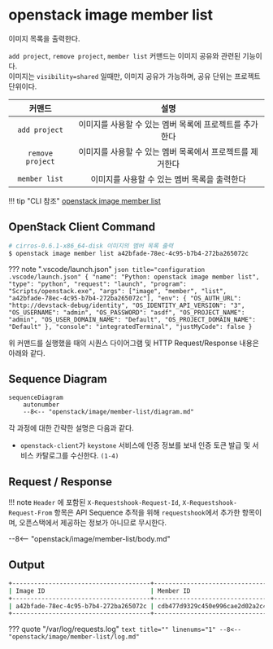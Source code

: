 # openstack image member list

이미지 목록을 출력한다.

`add project`, `remove project`, `member list` 커맨드는 이미지 공유와 관련된 기능이다.  
이미지는 `visibility=shared` 일때만, 이미지 공유가 가능하며, 공유 단위는 프로젝트 단위이다.  

| 커맨드 | 설명 |
| :---: | :----: |
| `add project` | 이미지를 사용할 수 있는 멤버 목록에 프로젝트를 추가한다 |
| `remove project` | 이미지를 사용할 수 있는 멤버 목록에서 프로젝트를 제거한다 |
| `member list` | 이미지를 사용할 수 있는 멤버 목록을 출력한다 |

!!! tip "CLI 참조"
    [openstack image member list](https://docs.openstack.org/python-openstackclient/zed/cli/command-objects/image-v2.html#image-member-list)

## OpenStack Client Command
``` bash title="python3-openstackclient command"
# cirros-0.6.1-x86_64-disk 이미지의 멤버 목록 출력
$ openstack image member list a42bfade-78ec-4c95-b7b4-272ba265072c
```

??? note ".vscode/launch.json"
    ``` json title="configuration .vscode/launch.json"
    {
        "name": "Python: openstack image member list",
        "type": "python",
        "request": "launch",
        "program": "Scripts/openstack.exe",
        "args": ["image", "member", "list", "a42bfade-78ec-4c95-b7b4-272ba265072c"],
        "env": {
            "OS_AUTH_URL": "http://devstack-debug/identity",
            "OS_IDENTITY_API_VERSION": "3",
            "OS_USERNAME": "admin",
            "OS_PASSWORD": "asdf",
            "OS_PROJECT_NAME": "admin",
            "OS_USER_DOMAIN_NAME": "Default",
            "OS_PROJECT_DOMAIN_NAME": "Default"
        },
        "console": "integratedTerminal",
        "justMyCode": false
    }
    ```

위 커맨드를 실행했을 때의 시퀀스 다이어그램 및 HTTP Request/Response 내용은 아래와 같다.  

## Sequence Diagram

``` mermaid
sequenceDiagram
    autonumber
    --8<-- "openstack/image/member-list/diagram.md"
```

각 과정에 대한 간략한 설명은 다음과 같다.   

- `openstack-client`가 `keystone` 서비스에 인증 정보를 보내 인증 토큰 발급 및 서비스 카탈로그를 수신한다. `(1-4)`


## Request / Response

!!! note
    `Header` 에 포함된 `X-Requestshook-Request-Id`, `X-Requestshook-Request-From` 항목은 API Sequence 추적을 위해 `requestshook`에서 추가한 항목이며, 오픈스택에서 제공하는 정보가 아니므로 무시한다.  

--8<-- "openstack/image/member-list/body.md"

## Output

``` bash title="openstack image member list a42bfade-78ec-4c95-b7b4-272ba265072c"
+--------------------------------------+----------------------------------+---------+
| Image ID                             | Member ID                        | Status  |
+--------------------------------------+----------------------------------+---------+
| a42bfade-78ec-4c95-b7b4-272ba265072c | cdb477d9329c450e996cae2d02a2c44f | pending |
+--------------------------------------+----------------------------------+---------+
```

??? quote "/var/log/requests.log"
    ``` text title="" linenums="1"
    --8<-- "openstack/image/member-list/log.md"
    ```
